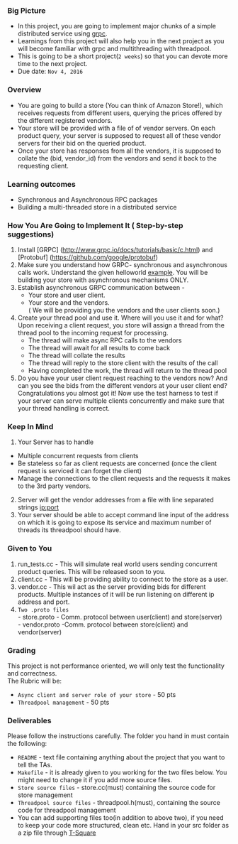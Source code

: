 ### Big Picture

  - In this project, you are going to implement major chunks of a simple distributed service using [grpc](http://www.grpc.io).
  - Learnings from this project will also help you in the next project as you will become familiar with grpc and multithreading with threadpool.
  - This is going to be a short project(`2 weeks`) so that you can devote more time to the next project.
  - Due date: `Nov 4, 2016`
  
### Overview
  - You are going to build a store (You can think of Amazon Store!), which receives requests from different users, querying the prices offered by the different registered vendors.
  - Your store will be provided with a file of <ip address:port> of vendor servers. On each product query, your server is supposed to request all of these vendor servers for their bid on the queried product.
  - Once your store has responses from all the vendors, it is supposed to collate the (bid, vendor_id) from the vendors and send it back to the requesting client.
  
### Learning outcomes
  - Synchronous and Asynchronous RPC packages
  - Building a multi-threaded store in a distributed service

### How You Are Going to Implement It ( Step-by-step suggestions)

1. Install  [GRPC] (http://www.grpc.io/docs/tutorials/basic/c.html) and [Protobuf] (https://github.com/google/protobuf)
2. Make sure you understand how GRPC- synchronous and asynchronous calls work. Understand the given helloworld [example](https://github.com/grpc/grpc/tree/master/examples/cpp/helloworld). You will be building your store with asynchronous mechanisms ONLY.
3. Establish asynchronous GRPC communication between -
    - Your store and user client. 
    - Your store and the vendors.  
  ( We will be providing you the vendors and the user clients soon.)
4. Create your thread pool and use it. Where will you use it and for what?
   Upon receiving a client request, you store will assign a thread from the thread pool to the incoming request for processing.
    - The thread will make async RPC calls to the vendors
    - The thread will await for all results to come back
    - The thread will collate the results
    - The thread will reply to the store client with the results of the call
    - Having completed the work, the thread will return to the thread pool
5. Do you have your user client request reaching to the vendors now? And can you see the bids from the different vendors at your user client end? Congratulations you almost got it! Now use the test harness to test if your server can serve multiple clients concurrently and make sure that your thread handling is correct. 

### Keep In Mind
1. Your Server has to handle
  - Multiple concurrent requests from clients
  - Be stateless so far as client requests are concerned (once the client request is serviced it can forget the client)
  - Manage the connections to the client requests and the requests it makes to the 3rd party vendors.
2.  Server will get the vendor addresses from a file with line separated strings <ip:port>
3.  Your server should be able to accept command line input of the address on which it is going to expose its service and maximum number of threads its threadpool should have.

### Given to You
  1. run_tests.cc - This will simulate real world users sending concurrent product queries. This will be released soon to you.
  2. client.cc - This will be providing ability to connect to the store as a user.
  3. vendor.cc - This wil act as the server providing bids for different products. Multiple instances of it will be run listening on different ip address and port.
  4. `Two .proto files`  
    - store.proto - Comm. protocol between user(client) and store(server)  
    - vendor.proto -Comm. protocol between store(client) and vendor(server)  

### Grading
This project is not performance oriented, we will only test the functionality and correctness.  
The Rubric will be:
  - `Async client and server role of your store` - 50 pts
  - `Threadpool management` - 50 pts
  
### Deliverables
Please follow the instructions carefully. The folder you hand in must contain the following:
  - `README` - text file containing anything about the project that you want to tell the TAs.
  - `Makefile` - it is already given to you working for the two files below. You might need to change it if you add more source files.
  - `Store source files` - store.cc(must) containing the source code for store management
  - `Threadpool source files` - threadpool.h(must), containing the source code for threadpool management
  - You can add supporting files too(in addition to above two), if you need to keep your code more structured, clean etc.
Hand in your src folder as a zip file through [T-Square](t-square.gatech.edu)
